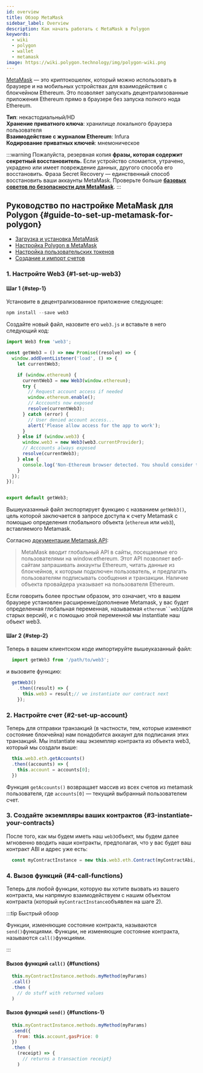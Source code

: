 ```yaml
---
id: overview
title: Обзор MetaMask
sidebar_label: Overview
description: Как начать работать с MetaMask в Polygon
keywords:
  - wiki
  - polygon
  - wallet
  - metamask
image: https://wiki.polygon.technology/img/polygon-wiki.png
---
```


[MetaMask](https://metamask.io/) — это криптокошелек, который можно использовать в браузере и на мобильных устройствах для взаимодействия с блокчейном Ethereum. Это позволяет запускать децентрализованные приложения Ethereum прямо в браузере без запуска полного нода Ethereum.

**Тип**: некастодиальный/HD <br/>
**Хранение приватного ключа**: хранилище локального браузера пользователя <br/>
**Взаимодействие с журналом Ethereum**: Infura <br/>
**Кодирование приватных ключей**: мнемоническое <br/>

:::warning
Пожалуйста, резервная копия **фразы, которая содержит секретный восстановитель.** Если устройство сломается, утрачено, украдено или имеет повреждение данных, другого способа его восстановить. Фраза Secret Recovery — единственный способ восстановить ваши аккаунты MetaMask. Проверьте больше **[<ins>базовых советов по безопасности для MetaMask</ins>](https://metamask.zendesk.com/hc/en-us/articles/360015489591-Basic-Safety-and-Security-Tips-for-MetaMask)**.
:::

## Руководство по настройке MetaMask для Polygon {#guide-to-set-up-metamask-for-polygon}

* [Загрузка и установка MetaMask](/develop/metamask/tutorial-metamask.md)
* [Настройка Polygon в MetaMask](/develop/metamask/config-polygon-on-metamask.md)
* [Настройка пользовательских токенов](/develop/metamask/custom-tokens.md)
* [Создание и импорт счетов](/develop/metamask/multiple-accounts.md)

### 1. Настройте Web3 {#1-set-up-web3}

#### Шаг 1 {#step-1}

Установите в децентрализованное приложение следующее:

  ```javascript
  npm install --save web3
  ```

Создайте новый файл, назовите его `web3.js` и вставьте в него следующий код:

  ```javascript
  import Web3 from 'web3';

  const getWeb3 = () => new Promise((resolve) => {
    window.addEventListener('load', () => {
      let currentWeb3;

      if (window.ethereum) {
        currentWeb3 = new Web3(window.ethereum);
        try {
          // Request account access if needed
          window.ethereum.enable();
          // Acccounts now exposed
          resolve(currentWeb3);
        } catch (error) {
          // User denied account access...
          alert('Please allow access for the app to work');
        }
      } else if (window.web3) {
        window.web3 = new Web3(web3.currentProvider);
        // Acccounts always exposed
        resolve(currentWeb3);
      } else {
        console.log('Non-Ethereum browser detected. You should consider trying MetaMask!');
      }
    });
  });


  export default getWeb3;
  ```

Вышеуказанный файл экспортирует функцию с названием `getWeb3()`, цель которой заключается в запросе доступа к счету Metamask с помощью определения глобального объекта (`ethereum` или `web3`), вставляемого Metamask.

Согласно [документации Metamask API](https://docs.metamask.io/guide/ethereum-provider.html#upcoming-provider-changes):

> MetaMask вводит глобальный API в сайты, посещаемые его пользователями на window.ethereum. Этот API позволяет веб-сайтам запрашивать аккаунты Ethereum, читать данные из блокчейнов, к которым подключен пользователь, и предлагать пользователям подписывать сообщения и транзакции. Наличие объекта провайдера указывает на пользователя Ethereum.

Если говорить более простым образом, это означает, что в вашем браузере установлен расширение/дополнение Metamask, у вас будет определенная глобальная переменная, называемая `ethereum``web3`(для старых версий), и с помощью этой переменной мы instantiate наш объект web3.

#### Шаг 2 {#step-2}

Теперь в вашем клиентском коде импортируйте вышеуказанный файл:

```js
  import getWeb3 from '/path/to/web3';
```

и вызовите функцию:

```js
  getWeb3()
    .then((result) => {
      this.web3 = result;// we instantiate our contract next
    });
```

### 2. Настройте счет {#2-set-up-account}

Теперь для отправки транзакций (в частности, тем, которые изменяют состояние блокчейна) нам понадобится аккаунт для подписания этих транзакций. Мы instantiate наш экземпляр контракта из объекта web3, который мы создали выше:

```js
  this.web3.eth.getAccounts()
  .then((accounts) => {
    this.account = accounts[0];
  })
```

Функция `getAccounts()` возвращает массив из всех счетов из metamask пользователя, где `accounts[0]` — текущий выбранный пользователем счет.

### 3. Создайте экземпляры ваших контрактов {#3-instantiate-your-contracts}

После того, как мы будем иметь наш `web3`объект, мы будем далее мгновенно вводить наши контракты, предполагая, что у вас будет ваш контракт ABI и адрес уже есть:

```js
  const myContractInstance = new this.web3.eth.Contract(myContractAbi, myContractAddress)
```

### 4. Вызов функций {#4-call-functions}

Теперь для любой функции, которую вы хотите вызвать из вашего контракта, мы напрямую взаимодействуем с нашим объектом контракта (который `myContractInstance`объявлен на шаге 2).

:::tip Быстрый обзор

Функции, изменяющие состояние контракта, называются `send()`функциями. Функции, не изменяющие состояние контракта, называются `call()`функциями.

:::

#### Вызов функций `call()` {#functions}

```js
  this.myContractInstance.methods.myMethod(myParams)
  .call()
  .then (
    // do stuff with returned values
  )
```

#### Вызов функций `send()` {#functions-1}

```js
  this.myContractInstance.methods.myMethod(myParams)
  .send({
    from: this.account,gasPrice: 0
  })
  .then (
    (receipt) => {
      // returns a transaction receipt}
    )
```
